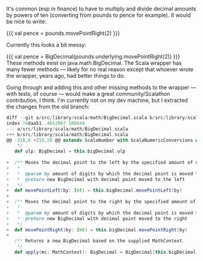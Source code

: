It's common (esp in finance) to have to multiply and divide decimal amounts by powers of ten (converting from pounds to pence for example). It would be nice to write:

{{{
   val pence = pounds.movePointRight(2)
}}}

Currently this looks a bit messy:

{{{
   val pence = BigDecimal(pounds.underlying.movePointRight(2))
}}}
These methods exist on java.math.BigDecimal. The Scala wrapper has many fewer methods — likely for no real reason except that whoever wrote the wrapper, years ago, had better things to do.

Going through and adding this and other missing methods to the wrapper — with tests, of course — would make a great community/Scalathon contribution, I think.
I'm currently not on my dev machine, but I extracted the changes from the old branch:

```scala
diff --git a/src/library/scala/math/BigDecimal.scala b/src/library/scala/math/BigDecimal.scala
index 74daa51..4652967 100644
--- a/src/library/scala/math/BigDecimal.scala
+++ b/src/library/scala/math/BigDecimal.scala
@@ -318,6 +318,20 @@ extends ScalaNumber with ScalaNumericConversions with Serializable {
    */
   def ulp: BigDecimal = this.bigDecimal.ulp
 
+  /** Moves the decimal point to the left by the specified amount of digits.
+   *
+   *  @param by amount of digits by which the decimal point is moved to the left.
+   *  @return new BigDecimal with decimal point moved to the left
+   */
+  def movePointLeft(by: Int) = this.bigDecimal.movePointLeft(by)
+
+  /** Moves the decimal point to the right by the specified amount of digits.
+   *
+   *  @param by amount of digits by which the decimal point is moved to the right.
+   *  @return new BigDecimal with decimal point moved to the right
+   */
+  def movePointRight(by: Int) = this.bigDecimal.movePointRight(by)
+
   /** Returns a new BigDecimal based on the supplied MathContext.
    */
   def apply(mc: MathContext): BigDecimal = BigDecimal(this.bigDecimal.toString, mc)
```

